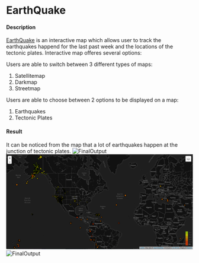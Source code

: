 # EarthQuake

#### Description

[EarthQuake](https://github.com/janelcv/EarthQuake) is an interactive map which allows user to track the earthquakes happend for the last past week and the locations of the tectonic plates.
Interactive map offeres several options: 

Users are able to switch between 3 different types of maps:
1. Satellitemap
2. Darkmap
3. Streetmap

Users are able to choose between 2 options to be displayed on a map:
1.  Earthquakes
2.  Tectonic Plates 

#### Result
It can be noticed from the map that a lot of earthquakes happen at the junction of tectonic plates.
![FinalOutput](final_output3.png)
![FinalOutput](final_output2.png)
![FinalOutput](final_output1.png)
